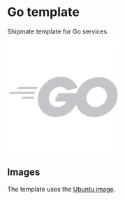 # Go template

Shipmate template for Go services.

![](https://github.com/shipmate-io/go-template/blob/v1/src/icon.svg?raw=true)

## Images

The template uses the [Ubuntu image](https://github.com/shipmate-io/ubuntu-image).
